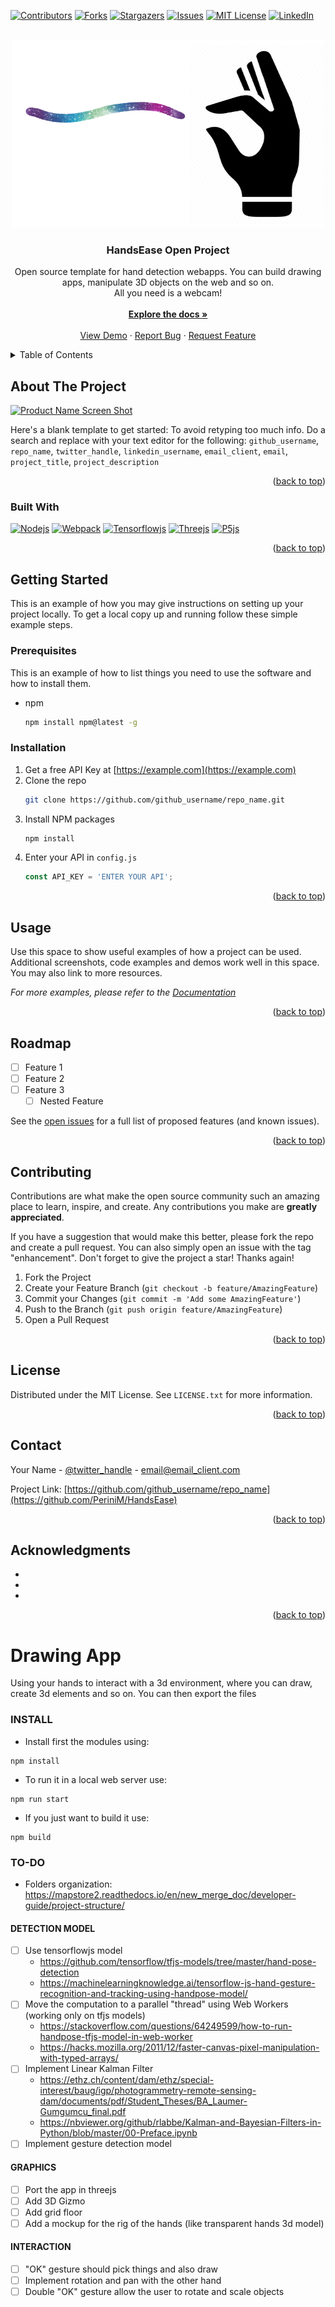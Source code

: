 
<a name="readme-top"></a>

<!--
*** Thanks to Othneildrew for this great Readme template! Go check it out https://github.com/othneildrew/Best-README-Template
-->


<!-- PROJECT SHIELDS -->
<!--
*** I'm using markdown "reference style" links for readability.
*** Reference links are enclosed in brackets [ ] instead of parentheses ( ).
*** See the bottom of this document for the declaration of the reference variables
*** for contributors-url, forks-url, etc. This is an optional, concise syntax you may use.
*** https://www.markdownguide.org/basic-syntax/#reference-style-links
-->
[![Contributors][contributors-shield]][contributors-url]
[![Forks][forks-shield]][forks-url]
[![Stargazers][stars-shield]][stars-url]
[![Issues][issues-shield]][issues-url]
[![MIT License][license-shield]][license-url]
[![LinkedIn][linkedin-shield]][linkedin-url]



<!-- PROJECT LOGO -->
<br />
<div align="center">
  <a href="https://github.com/PeriniM/HandsEase">
    <img src="docs/images/HandsEase_logo.png" alt="Logo" width="500" height="300">
  </a>

<h3 align="center">HandsEase Open Project</h3>

  <p align="center">
    Open source template for hand detection webapps. You can build drawing apps, manipulate 3D objects on the web and so on.
    <br />
    All you need is a webcam!
    <br /><br />
    <a href="https://github.com/PeriniM/HandsEase"><strong>Explore the docs »</strong></a>
    <br />
    <br />
    <a href="https://github.com/PeriniM/HandsEase">View Demo</a>
    ·
    <a href="https://github.comPeriniM/HandsEase/issues">Report Bug</a>
    ·
    <a href="https://github.com/PeriniM/HandsEase/issues">Request Feature</a>
  </p>
</div>



<!-- TABLE OF CONTENTS -->
<details>
  <summary>Table of Contents</summary>
  <ol>
    <li>
      <a href="#about-the-project">About The Project</a>
      <ul>
        <li><a href="#built-with">Built With</a></li>
      </ul>
    </li>
    <li>
      <a href="#getting-started">Getting Started</a>
      <ul>
        <li><a href="#prerequisites">Prerequisites</a></li>
        <li><a href="#installation">Installation</a></li>
      </ul>
    </li>
    <li><a href="#usage">Usage</a></li>
    <li><a href="#roadmap">Roadmap</a></li>
    <li><a href="#contributing">Contributing</a></li>
    <li><a href="#license">License</a></li>
    <li><a href="#contact">Contact</a></li>
    <li><a href="#acknowledgments">Acknowledgments</a></li>
  </ol>
</details>



<!-- ABOUT THE PROJECT -->
## About The Project

[![Product Name Screen Shot][product-screenshot]](https://example.com)

Here's a blank template to get started: To avoid retyping too much info. Do a search and replace with your text editor for the following: `github_username`, `repo_name`, `twitter_handle`, `linkedin_username`, `email_client`, `email`, `project_title`, `project_description`

<p align="right">(<a href="#readme-top">back to top</a>)</p>



### Built With

[![Nodejs][Node.js]][Node-url]
[![Webpack][Webpack]][Webpack-url]
[![Tensorflowjs][Tensorflow.js]][Tensorflow-url]
[![Threejs][Three.js]][Three-url]
[![P5js][P5.js]][P5-url]

<p align="right">(<a href="#readme-top">back to top</a>)</p>



<!-- GETTING STARTED -->
## Getting Started

This is an example of how you may give instructions on setting up your project locally.
To get a local copy up and running follow these simple example steps.

### Prerequisites

This is an example of how to list things you need to use the software and how to install them.
* npm
  ```sh
  npm install npm@latest -g
  ```

### Installation

1. Get a free API Key at [https://example.com](https://example.com)
2. Clone the repo
   ```sh
   git clone https://github.com/github_username/repo_name.git
   ```
3. Install NPM packages
   ```sh
   npm install
   ```
4. Enter your API in `config.js`
   ```js
   const API_KEY = 'ENTER YOUR API';
   ```

<p align="right">(<a href="#readme-top">back to top</a>)</p>



<!-- USAGE EXAMPLES -->
## Usage

Use this space to show useful examples of how a project can be used. Additional screenshots, code examples and demos work well in this space. You may also link to more resources.

_For more examples, please refer to the [Documentation](https://example.com)_

<p align="right">(<a href="#readme-top">back to top</a>)</p>



<!-- ROADMAP -->
## Roadmap

- [ ] Feature 1
- [ ] Feature 2
- [ ] Feature 3
    - [ ] Nested Feature

See the [open issues](https://github.com/PeriniM/HandsEase/issues) for a full list of proposed features (and known issues).

<p align="right">(<a href="#readme-top">back to top</a>)</p>



<!-- CONTRIBUTING -->
## Contributing

Contributions are what make the open source community such an amazing place to learn, inspire, and create. Any contributions you make are **greatly appreciated**.

If you have a suggestion that would make this better, please fork the repo and create a pull request. You can also simply open an issue with the tag "enhancement".
Don't forget to give the project a star! Thanks again!

1. Fork the Project
2. Create your Feature Branch (`git checkout -b feature/AmazingFeature`)
3. Commit your Changes (`git commit -m 'Add some AmazingFeature'`)
4. Push to the Branch (`git push origin feature/AmazingFeature`)
5. Open a Pull Request

<p align="right">(<a href="#readme-top">back to top</a>)</p>



<!-- LICENSE -->
## License

Distributed under the MIT License. See `LICENSE.txt` for more information.

<p align="right">(<a href="#readme-top">back to top</a>)</p>



<!-- CONTACT -->
## Contact

Your Name - [@twitter_handle](https://twitter.com/twitter_handle) - email@email_client.com

Project Link: [https://github.com/github_username/repo_name](https://github.com/PeriniM/HandsEase)

<p align="right">(<a href="#readme-top">back to top</a>)</p>



<!-- ACKNOWLEDGMENTS -->
## Acknowledgments

* []()
* []()
* []()

<p align="right">(<a href="#readme-top">back to top</a>)</p>



<!-- MARKDOWN LINKS & IMAGES -->
<!-- https://www.markdownguide.org/basic-syntax/#reference-style-links -->
[contributors-shield]: https://img.shields.io/github/contributors/PeriniM/HandsEase.svg?style=for-the-badge
[contributors-url]: https://github.com/PeriniM/HandsEase/graphs/contributors
[forks-shield]: https://img.shields.io/github/forks/PeriniM/HandsEase.svg?style=for-the-badge
[forks-url]: https://github.com/PeriniM/HandsEase/network/members
[stars-shield]: https://img.shields.io/github/stars/PeriniM/HandsEase.svg?style=for-the-badge
[stars-url]: https://github.com/PeriniM/HandsEase/stargazers
[issues-shield]: https://img.shields.io/github/issues/PeriniM/HandsEase.svg?style=for-the-badge
[issues-url]: https://github.com/PeriniM/HandsEase/issues
[license-shield]: https://img.shields.io/github/license/PeriniM/HandsEase.svg?style=for-the-badge
[license-url]: https://github.com/PeriniM/HandsEase/blob/master/LICENSE.txt
[linkedin-shield]: https://img.shields.io/badge/-LinkedIn-black.svg?style=for-the-badge&logo=linkedin&colorB=555
[linkedin-url]: https://linkedin.com/in/perinim
[product-screenshot]: images/screenshot.png
[Node.js]: https://img.shields.io/badge/node.js-6DA55F?style=for-the-badge&logo=node.js&logoColor=white
[Node-url]: https://nodejs.org/en/
[Webpack]: https://img.shields.io/badge/webpack-%238DD6F9.svg?style=for-the-badge&logo=webpack&logoColor=black
[Webpack-url]: https://webpack.js.org/
[Tensorflow.js]: https://img.shields.io/badge/TensorFlow-%23FF6F00.svg?style=for-the-badge&logo=TensorFlow&logoColor=white
[Tensorflow-url]: https://www.tensorflow.org/
[Three.js]: https://img.shields.io/badge/threejs-black?style=for-the-badge&logo=three.js&logoColor=white
[Three-url]: https://threejs.org/
[p5.js]: https://img.shields.io/badge/p5.js-ED225D?style=for-the-badge&logo=p5.js&logoColor=FFFFFF
[p5-url]: https://p5js.org/
[React-url]: https://reactjs.org/




# Drawing App
Using your hands to interact with a 3d environment, where you can draw, create 3d elements and so on. You can then export the files

### INSTALL
- Install first the modules using: 
```
npm install
```
- To run it in a local web server use:
```
npm run start
```
- If you just want to build it use:
```
npm build
```

### TO-DO
- Folders organization: https://mapstore2.readthedocs.io/en/new_merge_doc/developer-guide/project-structure/
#### DETECTION MODEL 
- [ ] Use tensorflowjs model
  - https://github.com/tensorflow/tfjs-models/tree/master/hand-pose-detection
  - https://machinelearningknowledge.ai/tensorflow-js-hand-gesture-recognition-and-tracking-using-handpose-model/
- [ ] Move the computation to a parallel "thread" using Web Workers (working only on tfjs models)
  - https://stackoverflow.com/questions/64249599/how-to-run-handpose-tfjs-model-in-web-worker
  - https://hacks.mozilla.org/2011/12/faster-canvas-pixel-manipulation-with-typed-arrays/
- [ ] Implement Linear Kalman Filter
  - https://ethz.ch/content/dam/ethz/special-interest/baug/igp/photogrammetry-remote-sensing-dam/documents/pdf/Student_Theses/BA_Laumer-Gumgumcu_final.pdf
  - https://nbviewer.org/github/rlabbe/Kalman-and-Bayesian-Filters-in-Python/blob/master/00-Preface.ipynb
- [ ] Implement gesture detection model

#### GRAPHICS
- [ ] Port the app in threejs
- [ ] Add 3D Gizmo
- [ ] Add grid floor
- [ ] Add a mockup for the rig of the hands (like transparent hands 3d model)

#### INTERACTION
- [ ] "OK" gesture should pick things and also draw
- [ ] Implement rotation and pan with the other hand
- [ ] Double "OK" gesture allow the user to rotate and scale objects
